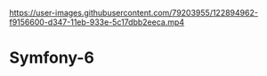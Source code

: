 

https://user-images.githubusercontent.com/79203955/122894962-f9156600-d347-11eb-933e-5c17dbb2eeca.mp4

# Symfony-6

